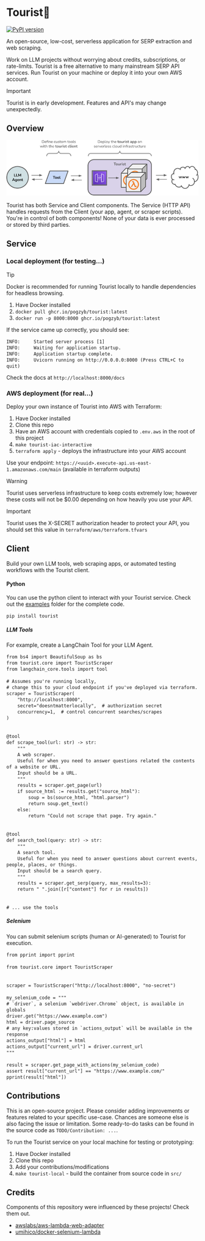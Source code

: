 # Tourist🤳

[![PyPI version](https://badge.fury.io/py/tourist.svg)](https://badge.fury.io/py/tourist)

An open-source, low-cost, serverless application for SERP extraction and web scraping. 

Work on LLM projects without worrying about credits, subscriptions, or rate-limits. Tourist is a free alternative to many mainstream SERP API services. Run Tourist on your machine or deploy it into your own AWS account.  

> [!IMPORTANT]  
> Tourist is in early development. Features and API's may change unexpectedly.

## Overview
![tourist-architecture](./docs/touristv1.png "Overview")

Tourist has both Service and Client components. The Service (HTTP API) handles requests from the Client (your app, agent, or scraper scripts). You're in control of both components! None of your data is ever processed or stored by third parties.

## Service

### Local deployment (for testing...)

> [!TIP]  
> Docker is recommended for running Tourist locally to handle dependencies for headless browsing.

1. Have Docker installed
2. `docker pull ghcr.io/pogzyb/tourist:latest`
3. `docker run -p 8000:8000 ghcr.io/pogzyb/tourist:latest`

If the service came up correctly, you should see:
```
INFO:     Started server process [1]
INFO:     Waiting for application startup.
INFO:     Application startup complete.
INFO:     Uvicorn running on http://0.0.0.0:8000 (Press CTRL+C to quit)
```

Check the docs at `http://localhost:8000/docs`

### AWS deployment (for real...)

Deploy your own instance of Tourist into AWS with Terraform:
1. Have Docker installed
2. Clone this repo
3. Have an AWS account with credentials copied to `.env.aws` in the root of this project
4. `make tourist-iac-interactive`
5. `terraform apply` - deploys the infrastructure into your AWS account

Use your endpoint: `https://<uuid>.execute-api.us-east-1.amazonaws.com/main` (available in terraform outputs)

> [!WARNING]  
> Tourist uses serverless infrastructure to keep costs extremely low; however these costs will not be $0.00 depending on how heavily you use your API.

> [!IMPORTANT]  
> Tourist uses the X-SECRET authorization header to protect your API, you should set this value in `terraform/aws/terraform.tfvars`

## Client

Build your own LLM tools, web scraping apps, or automated testing workflows with the Tourist client.

#### Python

You can use the python client to interact with your Tourist service.
Check out the [examples](https://github.com/pogzyb/tourist/tree/main/examples) folder for the complete code.

```
pip install tourist
```

##### LLM Tools
For example, create a LangChain Tool for your LLM Agent.

```
from bs4 import BeautifulSoup as bs
from tourist.core import TouristScraper
from langchain_core.tools import tool

# Assumes you're running locally,
# change this to your cloud endpoint if you've deployed via terraform.
scraper = TouristScraper(
    "http://localhost:8000",
    secret="doesntmatterlocally",  # authorization secret  
    concurrency=1,  # control concurrent searches/scrapes
)


@tool
def scrape_tool(url: str) -> str:
    """
    A web scraper. 
    Useful for when you need to answer questions related the contents of a website or URL.
    Input should be a URL.
    """
    results = scraper.get_page(url)
    if source_html := results.get("source_html"):
        soup = bs(source_html, "html.parser")
        return soup.get_text()
    else:
        return "Could not scrape that page. Try again."


@tool
def search_tool(query: str) -> str:
    """
    A search tool.
    Useful for when you need to answer questions about current events, people, places, or things.
    Input should be a search query.
    """
    results = scraper.get_serp(query, max_results=3):
    return " ".join([r["content"] for r in results])


# ... use the tools

```
##### Selenium 

You can submit selenium scripts (human or AI-generated) to Tourist for execution.

```
from pprint import pprint

from tourist.core import TouristScraper


scraper = TouristScraper("http://localhost:8000", "no-secret")

my_selenium_code = """
# `driver`, a selenium `webdriver.Chrome` object, is available in globals
driver.get("https://www.example.com")
html = driver.page_source
# any key:values stored in `actions_output` will be available in the response
actions_output["html"] = html
actions_output["current_url"] = driver.current_url
"""

result = scraper.get_page_with_actions(my_selenium_code)
assert result["current_url"] == "https://www.example.com/"
pprint(result["html"])

```

## Contributions

This is an open-source project. Please consider adding improvements or features related to your specific use-case. Chances are someone else is also facing the issue or limitation. Some ready-to-do tasks can be found in the source code as `TODO/Contribution: ...`.

To run the Tourist service on your local machine for testing or prototyping:
1. Have Docker installed
2. Clone this repo
3. Add your contributions/modifications
4. `make tourist-local` - build the container from source code in `src/`

## Credits

Components of this repository were influenced by these projects! Check them out.

- [awslabs/aws-lambda-web-adapter](https://github.com/awslabs/aws-lambda-web-adapter)
- [umihico/docker-selenium-lambda](https://github.com/umihico/docker-selenium-lambda)
